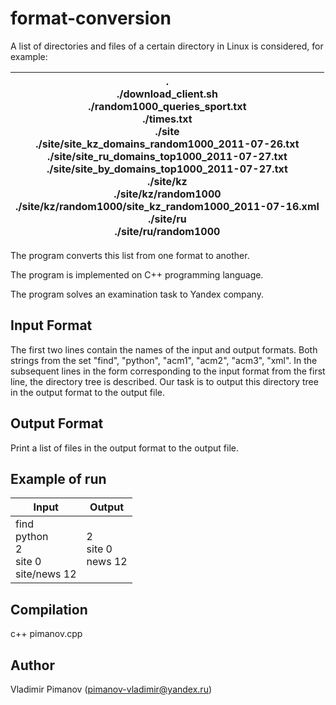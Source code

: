 # format-conversion

A list of directories and files of a certain directory in Linux is considered, for example:


|.<br/> ./download_client.sh<br/> ./random1000_queries_sport.txt<br/> ./times.txt<br/> ./site<br/> ./site/site_kz_domains_random1000_2011-07-26.txt<br/> ./site/site_ru_domains_top1000_2011-07-27.txt<br/> ./site/site_by_domains_top1000_2011-07-27.txt<br/> ./site/kz<br/> ./site/kz/random1000<br/> ./site/kz/random1000/site_kz_random1000_2011-07-16.xml<br/> ./site/ru<br/> ./site/ru/random1000 |
|-------------------------|

The program converts this list from one format to another. 

The program is implemented on C++ programming language. 

The program solves an examination task to Yandex company.

## Input Format

The first two lines contain the names of the input and output formats. Both strings from the set "find", "python", "acm1", "acm2", "acm3", "xml". In the subsequent lines in the form corresponding to the input format from the first line, the directory tree is described. Our task is to output this directory tree in the output format to the output file.

## Output Format

Print a list of files in the output format to the output file.

## Example of run

| Input | Output | 
|-------|--------|
| find<br/> python<br/> 2<br/> site 0<br/> site/news 12 | 2<br/> site 0<br/> news 12 |


## Compilation

c++ pimanov.cpp

## Author 

Vladimir Pimanov (pimanov-vladimir@yandex.ru)


